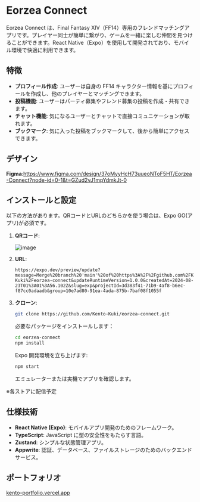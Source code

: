# Eorzea Connect

Eorzea Connect は、Final Fantasy XIV（FF14）専用のフレンドマッチングアプリです。プレイヤー同士が簡単に繋がり、ゲームを一緒に楽しむ仲間を見つけることができます。React Native（Expo）を使用して開発されており、モバイル環境で快適に利用できます。

## 特徴

- **プロフィール作成**: ユーザーは自身の FF14 キャラクター情報を基にプロフィールを作成し、他のプレイヤーとマッチングできます。
- **投稿機能**: ユーザーはパーティ募集やフレンド募集の投稿を作成・共有できます。
- **チャット機能**: 気になるユーザーとチャットで直接コミュニケーションが取れます。
- **ブックマーク**: 気に入った投稿をブックマークして、後から簡単にアクセスできます。

## デザイン

**Figma**:https://www.figma.com/design/37oMyyHcH73uueoNToF5HT/Eorzea-Connect?node-id=0-1&t=GZud2vJ1mpYdmkJt-0

## インストールと設定
以下の方法があります。QRコードとURLのどちらかを使う場合は、Expo GO(アプリ)が必須です。

1. **QRコード**:

   ![image](https://github.com/user-attachments/assets/d6e363ea-6ec4-41e6-b1c8-ada364900d54)


2. **URL**:
   ```
   https://expo.dev/preview/update?message=Merge%20branch%20'main'%20of%20https%3A%2F%2Fgithub.com%2FKento-Kuki%2Feorzea-connect&updateRuntimeVersion=1.0.0&createdAt=2024-08-23T01%3A01%3A56.102Z&slug=exp&projectId=3d383f41-71b9-4af8-b6ec-f87cc0adaadb&group=10e7ad80-91ea-4ada-875b-7baf08f1055f
   ```
3. **クローン**:
   ```bash
   git clone https://github.com/Kento-Kuki/eorzea-connect.git

   ```
   必要なパッケージをインストールします：

   ```bash
   cd eorzea-connect
   npm install

   ```
   Expo 開発環境を立ち上げます:

   ```bash
   npm start

   ```
   エミュレーターまたは実機でアプリを確認します。

※各ストアに配信予定

## 仕様技術

- **React Native (Expo)**: モバイルアプリ開発のためのフレームワーク。
- **TypeScript**: JavaScript に型の安全性をもたらす言語。
- **Zustand**: シンプルな状態管理アプリ。
- **Appwrite**: 認証、データベース、ファイルストレージのためのバックエンドサービス。

## ポートフォリオ

[kento-portfolio.vercel.app
](https://kento-portfolio.vercel.app/)
